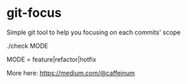 # git-focus
Simple git tool to help you focusing on each commits' scope

./check MODE

MODE = feature|refactor|hotfix

More here:
https://medium.com/@caffeinum


